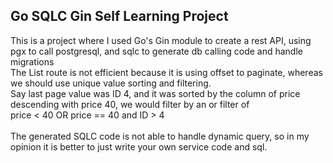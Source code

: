 ## Go SQLC Gin Self Learning Project
This is a project where I used Go's Gin module to create a rest API, using pgx to call postgresql, and sqlc to generate db calling code and handle migrations<br>
The List route is not efficient because it is using offset to paginate, whereas we should use unique value sorting and filtering.
<br>Say last page value was ID 4, and it was sorted by the column of price descending with price 40, we would filter by an or filter of <br>
price < 40 OR price == 40 and ID > 4
<br>
<br>
The generated SQLC code is not able to handle dynamic query, so in my opinion it is better to just write your own service code and sql.